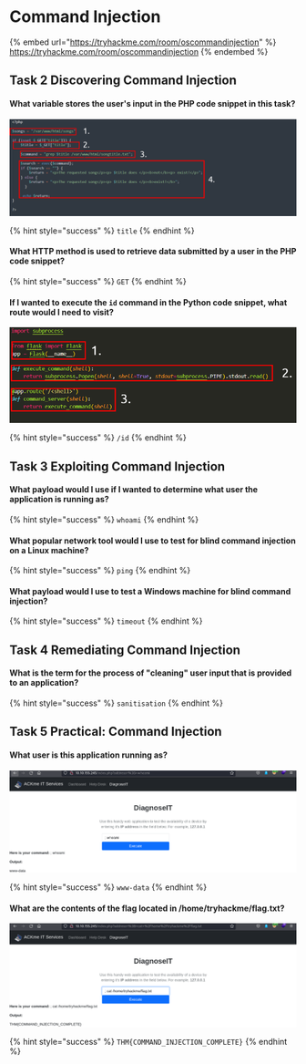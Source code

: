 # Command Injection

{% embed url="https://tryhackme.com/room/oscommandinjection" %}
https://tryhackme.com/room/oscommandinjection
{% endembed %}

## Task 2 Discovering Command Injection

#### What variable stores the user's input in the PHP code snippet in this task?

![](<../../.gitbook/assets/image (4).png>)

{% hint style="success" %}
`title`
{% endhint %}

#### What HTTP method is used to retrieve data submitted by a user in the PHP code snippet?

{% hint style="success" %}
`GET`
{% endhint %}

#### If I wanted to execute the `id` command in the Python code snippet, what route would I need to visit?

![](<../../.gitbook/assets/image (6) (1).png>)

{% hint style="success" %}
`/id`
{% endhint %}

## Task 3 Exploiting Command Injection

#### What payload would I use if I wanted to determine what user the application is running as?

{% hint style="success" %}
`whoami`
{% endhint %}

#### What popular network tool would I use to test for blind command injection on a **Linux** machine?

{% hint style="success" %}
`ping`
{% endhint %}

#### What payload would I use to test a **Windows** machine for blind command injection?

{% hint style="success" %}
`timeout`
{% endhint %}

## Task 4 Remediating Command Injection

#### What is the term for the process of "cleaning" user input that is provided to an application?

{% hint style="success" %}
`sanitisation`
{% endhint %}

## Task 5 Practical: Command Injection

#### What user is this application running as?

![](<../../.gitbook/assets/Screenshot from 2022-03-31 07-20-42.png>)

{% hint style="success" %}
`www-data`
{% endhint %}

#### What are the contents of the flag located in /home/tryhackme/flag.txt?

![](<../../.gitbook/assets/Screenshot from 2022-03-31 07-21-04.png>)

{% hint style="success" %}
`THM{COMMAND_INJECTION_COMPLETE}`
{% endhint %}
